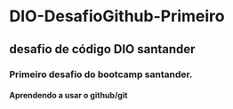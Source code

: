 # DIO-DesafioGithub-Primeiro
## desafio de código DIO santander
### Primeiro desafio do bootcamp santander.
#### Aprendendo a usar o github/git
